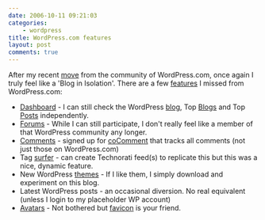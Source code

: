 ```yaml
---
date: 2006-10-11 09:21:03
categories:
    - wordpress
title: WordPress.com features
layout: post
comments: true
---
```

After my recent
[move](http://www.nbrightside.com/blog/2006/09/30/from-wordpresscom-to-wordpressorg/)
from the community of WordPress.com, once again I truly feel like a
'Blog in Isolation'. There are a few
[features](http://wordpress.com/features/) I missed from WordPress.com:

-   [Dashboard](http://wank.wordpress.com/2006/09/28/dashboard-wank/) -
    I can still check the WordPress [blog](http://wordpress.com/), Top
    [Blogs](http://botd.wordpress.com/?lang=en) and Top
    [Posts](http://botd.wordpress.com/top-posts/?lang=en) independently.
-   [Forums](http://wordpress.com/forums/) - While I can still
    participate, I don't really feel like a member of that WordPress
    community any longer.
-   [Comments](http://wordpress.com/blog/2006/08/14/my-comments/) -
    signed up for [coComment](http://www.cocomment.com/) that tracks all
    comments (not just those on WordPress.com)
-   Tag
    [surfer](http://wordpress.com/blog/2006/08/13/related-tag-surfer/) -
    can create Technorati feed(s) to replicate this but this was a nice,
    dynamic feature.
-   New WordPress
    [themes](http://wordpress.com/blog/2006/10/10/new-theme-k2/) - If I
    like them, I simply download and experiment on this blog.
-   Latest WordPress posts - an occasional diversion. No real equivalent
    (unless I login to my placeholder WP account)
- [Avatars](http://wordpress.com/blog/2006/08/30/new-feature-avatars/) - 
  Not bothered but [favicon](http://en.wikipedia.org/wiki/Favicon)
  is your friend.

